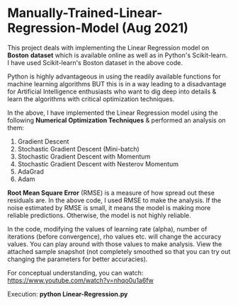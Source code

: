 # Manually-Trained-Linear-Regression-Model (Aug 2021)
This project deals with implementing the Linear Regression model on **Boston** **dataset** which is available online as well as in Python's Scikit-learn.
I have used Scikit-learn's Boston dataset in the above code.

Python is highly advantageous in using the readily available functions for machine learning algorithms BUT this is in a way leading to a disadvantage for Artificial Intelligence enthusiasts who want to dig deep into details & learn the algorithms with critical optimization techniques.

In the above, I have implemented the Linear Regression model using the following **Numerical Optimization Techniques** & performed an analysis on them:
1. Gradient Descent
2. Stochastic Gradient Descent (Mini-batch)
3. Stochastic Gradient Descent with Momentum
4. Stochastic Gradient Descent with Nesterov Momentum
5. AdaGrad
6. Adam

**Root Mean Square Error** (RMSE) is a measure of how spread out these residuals are. In the above code, I used RMSE to make the analysis. If the noise estimated by RMSE is small, it means the model is making more reliable predictions. Otherwise, the model is not highly reliable.

In the code, modifying the values of learning rate (alpha), number of iterations (before convergence), rho values etc. will change the accuracy values. You can play around with those values to make analysis. View the attached sample snapshot (not completely smoothed so that you can try out changing the parameters for better accuracies).

For conceptual understanding, you can watch: https://www.youtube.com/watch?v=nhqo0u1a6fw

Execution: **python Linear-Regression.py**

